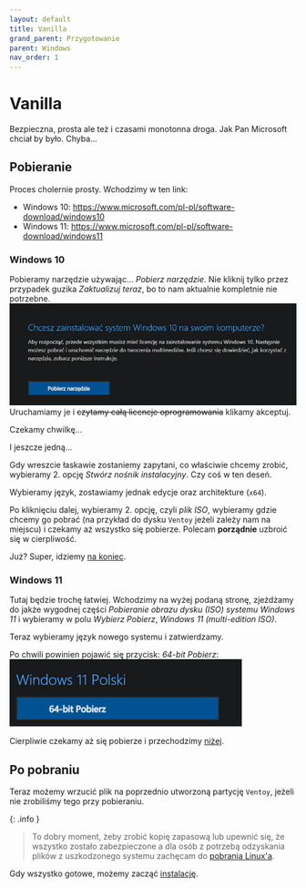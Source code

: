 ```yaml
---
layout: default
title: Vanilla
grand_parent: Przygotowanie
parent: Windows
nav_order: 1
---
```

<!-- markdownlint-disable MD025 -->
# Vanilla

Bezpieczna, prosta ale też i czasami monotonna droga. Jak Pan Microsoft chciał by było. Chyba...

## Pobieranie

Proces cholernie prosty. Wchodzimy w ten link:

- Windows 10: <https://www.microsoft.com/pl-pl/software-download/windows10>
- Windows 11: <https://www.microsoft.com/pl-pl/software-download/windows11>

### Windows 10

Pobieramy narzędzie używając... *Pobierz narzędzie*. Nie kliknij tylko przez przypadek guzika *Zaktualizuj teraz*, bo to nam aktualnie kompletnie nie potrzebne.
![Guzik do Windowsa 10](win10.png)
Uruchamiamy je i ~~czytamy całą licencje oprogramowania~~ klikamy akceptuj.

Czekamy chwilkę...

I jeszcze jedną...

Gdy wreszcie łaskawie zostaniemy zapytani, co właściwie chcemy zrobić, wybieramy 2. opcję *Stwórz nośnik instalacyjny*. Czy coś w ten deseń.

Wybieramy język, zostawiamy jednak edycje oraz architekture (`x64`).

Po kliknięciu dalej, wybieramy 2. opcję, czyli *plik ISO*, wybieramy gdzie chcemy go pobrać (na przykład do dysku `Ventoy` jeżeli zależy nam na miejscu) i czekamy aż wszystko się pobierze. Polecam **porządnie** uzbroić się w cierpliwość.

Już? Super, idziemy [na koniec](#po-pobraniu).

### Windows 11

Tutaj będzie trochę łatwiej. Wchodzimy na wyżej podaną stronę, zjeżdżamy do jakże wygodnej części *Pobieranie obrazu dysku (ISO) systemu Windows 11* i wybieramy w polu *Wybierz Pobierz*, *Windows 11 (multi-edition ISO)*.

Teraz wybieramy język nowego systemu i zatwierdzamy.

Po chwili powinien pojawić się przycisk: *64-bit Pobierz*:
![Pobieranie Windows 11](win11.png)

Cierpliwie czekamy aż się pobierze i przechodzimy [niżej](#po-pobraniu).

## Po pobraniu

Teraz możemy wrzucić plik na poprzednio utworzoną partycję `Ventoy`, jeżeli nie zrobiliśmy tego przy pobieraniu.

{: .info }
> To dobry moment, żeby zrobić kopię zapasową lub upewnić się, że wszystko zostało zabezpieczone a dla osób z potrzebą odzyskania plików z uszkodzonego systemu zachęcam do [pobrania Linux'a](../linux).

Gdy wszystko gotowe, możemy zacząć [instalację](../../install).
